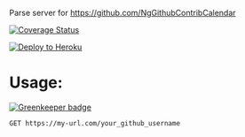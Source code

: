 Parse server for https://github.com/NgGithubContribCalendar

[![Coverage Status](https://coveralls.io/repos/github/NgGithubContribCalendar/server/badge.svg?branch=master)](https://coveralls.io/github/NgGithubContribCalendar/server?branch=master)

[![Deploy to Heroku](https://www.herokucdn.com/deploy/button.png)](https://www.heroku.com/deploy/?template=https://github.com/NgGithubContribCalendar/server)

# Usage:

[![Greenkeeper badge](https://badges.greenkeeper.io/NgGithubContribCalendar/server.svg)](https://greenkeeper.io/)

`GET https://my-url.com/your_github_username`